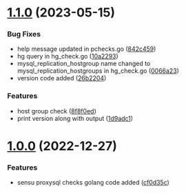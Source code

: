 # [1.1.0](https://git.heimdall.mydbops.com/mydb/devops/sensu-plugins/mydbops-sensu-proxysql-plugin/compare/1.0.0...1.1.0) (2023-05-15)


### Bug Fixes

* help message updated in pchecks.go ([842c459](https://git.heimdall.mydbops.com/mydb/devops/sensu-plugins/mydbops-sensu-proxysql-plugin/commit/842c459097ca91c0b69c40776581bfe6fdf7fd81))
* hg query in hg_check.go ([10a2293](https://git.heimdall.mydbops.com/mydb/devops/sensu-plugins/mydbops-sensu-proxysql-plugin/commit/10a22933f734c31b293a9a4c89a84c8c5e42dce0))
* mysql_replication_hostgroup name changed to mysql_replication_hostgroups in hg_check.go ([0066a23](https://git.heimdall.mydbops.com/mydb/devops/sensu-plugins/mydbops-sensu-proxysql-plugin/commit/0066a238a5b66d0f35139dc6efa792cd0af31a6b))
* version code added ([26b2204](https://git.heimdall.mydbops.com/mydb/devops/sensu-plugins/mydbops-sensu-proxysql-plugin/commit/26b2204b995d7f34780e53be76e16eecdde9bbec))


### Features

* host group check ([8f8f0ed](https://git.heimdall.mydbops.com/mydb/devops/sensu-plugins/mydbops-sensu-proxysql-plugin/commit/8f8f0ed93d07c2f8157ca5b1afaa42f368eefe98))
* print version along with output ([1d9adc1](https://git.heimdall.mydbops.com/mydb/devops/sensu-plugins/mydbops-sensu-proxysql-plugin/commit/1d9adc15f7d4eb0435f8b826b1209ed6a59d7d1b))

# [1.0.0](https://git.heimdall.mydbops.com/mydb/devops/sensu-plugins/mydbops-sensu-proxysql-plugin/compare/...1.0.0) (2022-12-27)


### Features

* sensu proxysql checks golang code added ([cf0d35c](https://git.heimdall.mydbops.com/mydb/devops/sensu-plugins/mydbops-sensu-proxysql-plugin/commit/cf0d35c66d82b0f3af3334c74616e7a0201ddb13))
